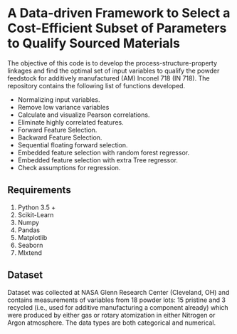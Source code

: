 # A Data-driven Framework to Select a Cost-Efficient Subset of Parameters to Qualify Sourced Materials

The objective of this code is to develop the process-structure-property linkages and find the optimal set of input variables to qualify the powder feedstock for additively manufactured (AM) Inconel 718 (IN 718). The repository contains the following list of functions developed.

-  Normalizing input variables.
-   Remove low variance variables
-   Calculate and visualize Pearson correlations.
-   Eliminate highly correlated features.
-   Forward Feature Selection.
-   Backward Feature Selection.
-   Sequential floating forward selection.
-   Embedded feature selection with random forest regressor.
-   Embedded feature selection with extra Tree regressor.
-   Check assumptions for regression.
## Requirements

1.  Python 3.5 +
2.  Scikit-Learn
3.  Numpy
4.  Pandas
5.  Matplotlib
6.  Seaborn
7.  Mlxtend

## Dataset
Dataset was collected at NASA Glenn Research Center (Cleveland, OH) and contains measurements of variables from 18 powder lots: 15 pristine and 3 recycled (i.e., used for additive manufacturing a component already) which were produced by either gas or rotary atomization in either Nitrogen or Argon atmosphere. The data types are both categorical and numerical.
